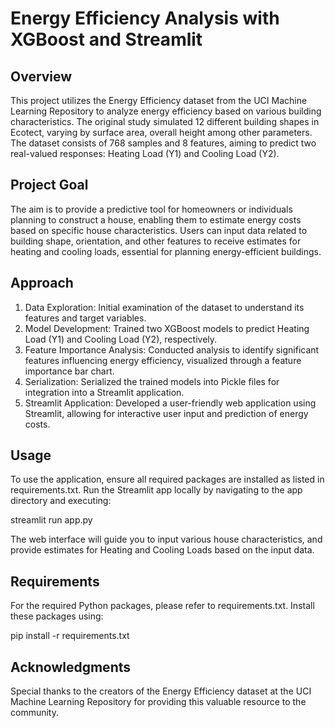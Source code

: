 # Energy Efficiency Analysis with XGBoost and Streamlit

## Overview
This project utilizes the Energy Efficiency dataset from the UCI Machine Learning Repository to analyze energy efficiency based on various building characteristics. The original study simulated 12 different building shapes in Ecotect, varying by surface area, overall height among other parameters. The dataset consists of 768 samples and 8 features, aiming to predict two real-valued responses: Heating Load (Y1) and Cooling Load (Y2).

## Project Goal
The aim is to provide a predictive tool for homeowners or individuals planning to construct a house, enabling them to estimate energy costs based on specific house characteristics. Users can input data related to building shape, orientation, and other features to receive estimates for heating and cooling loads, essential for planning energy-efficient buildings.

## Approach
1. Data Exploration: Initial examination of the dataset to understand its features and target variables.
2. Model Development: Trained two XGBoost models to predict Heating Load (Y1) and Cooling Load (Y2), respectively.
3. Feature Importance Analysis: Conducted analysis to identify significant features influencing energy efficiency, visualized through a feature importance bar chart.
4. Serialization: Serialized the trained models into Pickle files for integration into a Streamlit application.
5. Streamlit Application: Developed a user-friendly web application using Streamlit, allowing for interactive user input and prediction of energy costs.

## Usage
To use the application, ensure all required packages are installed as listed in requirements.txt. Run the Streamlit app locally by navigating to the app directory and executing:

streamlit run app.py

The web interface will guide you to input various house characteristics, and provide estimates for Heating and Cooling Loads based on the input data.

## Requirements
For the required Python packages, please refer to requirements.txt. Install these packages using:

pip install -r requirements.txt

## Acknowledgments
Special thanks to the creators of the Energy Efficiency dataset at the UCI Machine Learning Repository for providing this valuable resource to the community.

